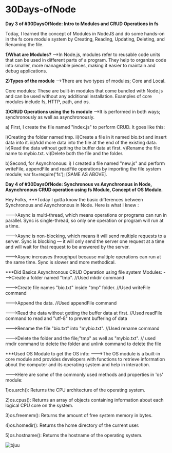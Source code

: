 # 30Days-ofNode

<strong><strong>Day 3 of #30DaysOfNode: Intro to Modules and CRUD Operations in fs </strong></strong>

Today, I learned the concept of Modules in NodeJS and do some hands-on in the fs core module system by Creating, Reading, Updating, Deleting, and Renaming the file.



<strong>1)What are Modules?</strong>
-->In Node.js, modules refer to reusable code units that can be used in different parts of a program. They help to organize code into smaller, more manageable pieces, making it easier to maintain and debug applications.



<strong>2)Types of the module</strong>
-->There are two types of modules; Core and Local.

Core modules: These are built-in modules that come bundled with Node.js and can be used without any additional installation. Examples of core modules include fs, HTTP, path, and os.



<strong>3)CRUD Operations using the fs module</strong>
-->It is performed in both ways; synchronously as well as asynchronously.


a) First, I create the file named "index.js" to perform CRUD. It goes like this:

i)Creating the folder named tmp.
ii)Create a file in it named bio.txt and insert data into it.
iii)Add more data into the file at the end of the existing data.
iv)Read the data without getting the buffer data at first.
v)Rename the file name to mybio.txt.
vi)Delete both the file and the folder.


b)Second, for Asynchronous:
i) I created a file named "new.js" and perform writeFile, appendFile and readFile operations by importing the file system module; var fs=require('fs');
[SAME AS ABOVE].





<strong><strong>Day 4 of #30DaysOfNode: Synchronous vs Asynchronous in Node, Asynchronous CRUD operation using fs Module, Concept of OS Module.</strong></strong>


Hey Folks,
***Today I gotta know the basic differences between Synchronous and Asynchronous in Node. Here is what I knew :

--->Async is multi-thread, which means operations or programs can run in parallel. Sync is single-thread, so only one operation or program will run at a time.

--->Async is non-blocking, which means it will send multiple requests to a server. Sync is blocking — it will only send the server one request at a time and will wait for that request to be answered by the server.

--->Async increases throughput because multiple operations can run at the same time. Sync is slower and more methodical.



***Did Basics Asynchronous CRUD Operation using file system Modules:
--->Create a folder named "tmp". //Used mkdir command

--->Create file names "bio.txt" inside "tmp" folder. //Used writeFile command

--->Append the data.
//Used appendFile command

--->Read the data without getting the buffer data at first. //Used readFile command to read and "utf-8" to prevent buffering of data

--->Rename the file "bio.txt" into "mybio.txt". //Used rename command

--->Delete the folder and the file;"tmp" as well as "mybio.txt". // used rmdir command to delete the folder and unlink command to delete the file



***Used OS Module to get the OS info:
--->The OS module is a built-in core module and provides developers with functions to retrieve information about the computer and its operating system and help in interaction.

--->Here are some of the commonly used methods and properties in 'os' module:

1)os.arch(): Returns the CPU architecture of the operating system.

2)os.cpus(): Returns an array of objects containing information about each logical CPU core on the system.

3)os.freemem(): Returns the amount of free system memory in bytes.

4)os.homedir(): Returns the home directory of the current user.

5)os.hostname(): Returns the hostname of the operating system.




![bjuu](https://user-images.githubusercontent.com/47923142/230118406-c3a757c7-e79a-43ac-be8e-7b5fc9da9483.jpg)



